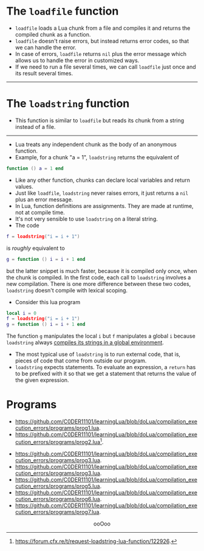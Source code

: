 # The `loadfile` function

* `loadfile` loads a Lua chunk from a file and compiles it and returns the compiled chunk as a function.
* `loadfile` doesn't raise errors, but instead returns error codes, so that we can handle the error.
* In case of errors, `loadfile` returns `nil` plus the error message which allows us to handle the error in customized ways.
* If we need to run a file several times, we can call `loadfile` just once and its result several times.

---

# The `loadstring` function

* This function is similar to `loadfile` but reads its chunk from a string instead of a file.

---

* Lua treats any independent chunk as the body of an anonymous function.
* Example, for a chunk "a = 1", `loadstring` returns the equivalent of
```lua
function () a = 1 end
```
* Like any other function, chunks can declare local variables and return values.
* Just like `loadfile`, `loadstring` never raises errors, it just returns a `nil` plus an error message.
* In Lua, function definitions are assignments. They are made at runtime, not at compile time.
* It's not very sensible to use `loadstring` on a literal string.
* The code
```lua
f = loadstring("i = i + 1")
```
is <em>roughly</em> equivalent to
```lua
g = function () i = i + 1 end
```
but the latter snippet is much faster, because it is compiled only once, when the chunk is compiled. In the first code, each call to `loadstring` involves a new compilation. There is one more difference between these two codes, `loadstring` doesn't compile with lexical scoping.
* Consider this lua program
```lua
local i = 0
f = loadstring("i = i + 1")
g = function () i = i + 1 end
```
The function `g` manipulates the local `i` but `f` manipulates a global `i` because `loadstring` always <ins>compiles its strings in a global environment</ins>.
* The most typical use of `loadstring` is to run external code, that is, pieces of code that come from outside our program.
* `loadstring` expects statements. To evaluate an expression, a `return` has to be prefixed with it so that we get a statement that returns the value of the given expression.

# Programs
* <a href="https://github.com/C0DER11101/learningLua/blob/doLua/compilation_execution_errors/programs/prog1.lua">https://github.com/C0DER11101/learningLua/blob/doLua/compilation_execution_errors/programs/prog1.lua</a>.
* <a href="https://github.com/C0DER11101/learningLua/blob/doLua/compilation_execution_errors/programs/prog2.lua">https://github.com/C0DER11101/learningLua/blob/doLua/compilation_execution_errors/programs/prog2.lua</a>[^1].
[^1]: <a href="https://forum.cfx.re/t/request-loadstring-lua-function/122926">https://forum.cfx.re/t/request-loadstring-lua-function/122926</a>.
* <a href="https://github.com/C0DER11101/learningLua/blob/doLua/compilation_execution_errors/programs/prog3.lua">https://github.com/C0DER11101/learningLua/blob/doLua/compilation_execution_errors/programs/prog3.lua</a>.
* <a href="https://github.com/C0DER11101/learningLua/blob/doLua/compilation_execution_errors/programs/prog3.lua">https://github.com/C0DER11101/learningLua/blob/doLua/compilation_execution_errors/programs/prog3.lua</a>.
* <a href="https://github.com/C0DER11101/learningLua/blob/doLua/compilation_execution_errors/programs/prog5.lua">https://github.com/C0DER11101/learningLua/blob/doLua/compilation_execution_errors/programs/prog5.lua</a>.
* <a href="https://github.com/C0DER11101/learningLua/blob/doLua/compilation_execution_errors/programs/prog6.lua">https://github.com/C0DER11101/learningLua/blob/doLua/compilation_execution_errors/programs/prog6.lua</a>.
* <a href="https://github.com/C0DER11101/learningLua/blob/doLua/compilation_execution_errors/programs/prog7.lua">https://github.com/C0DER11101/learningLua/blob/doLua/compilation_execution_errors/programs/prog7.lua</a>.

<p align="center">
ooOoo
</p>
